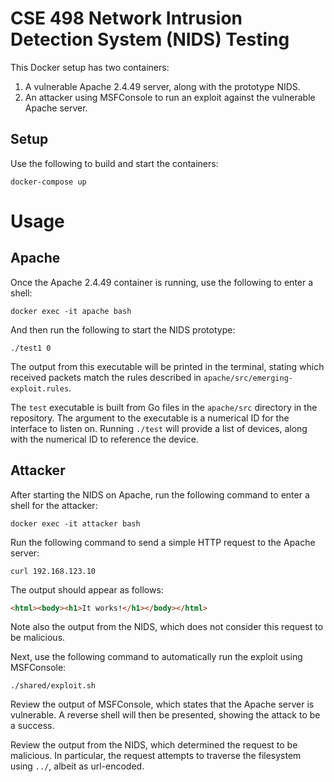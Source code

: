 # CSE 498 Network Intrusion Detection System (NIDS) Testing

This Docker setup has two containers: 

1. A vulnerable Apache 2.4.49 server, along with the prototype NIDS.
2. An attacker using MSFConsole to run an exploit against the vulnerable Apache server.

## Setup

Use the following to build and start the containers:

```
docker-compose up
```

# Usage

## Apache

Once the Apache 2.4.49 container is running, use the following to enter a shell:

```
docker exec -it apache bash
```

And then run the following to start the NIDS prototype:

```
./test1 0
```

The output from this executable will be printed in the terminal, stating which received packets match the rules described in `apache/src/emerging-exploit.rules`.

The `test` executable is built from Go files in the `apache/src` directory in the repository. The argument to the executable is a numerical ID for the interface to listen on. Running `./test` will provide a list of devices, along with the numerical ID to reference the device.

## Attacker

After starting the NIDS on Apache, run the following command to enter a shell for the attacker:

```
docker exec -it attacker bash
```

Run the following command to send a simple HTTP request to the Apache server:

```
curl 192.168.123.10
```

The output should appear as follows:

```html
<html><body><h1>It works!</h1></body></html>
```

Note also the output from the NIDS, which does not consider this request to be malicious.

Next, use the following command to automatically run the exploit using MSFConsole:

```
./shared/exploit.sh
```

Review the output of MSFConsole, which states that the Apache server is vulnerable. A reverse shell will then be presented, showing the attack to be a success.

Review the output from the NIDS, which determined the request to be malicious. In particular, the request attempts to traverse the filesystem using `../`, albeit as url-encoded.